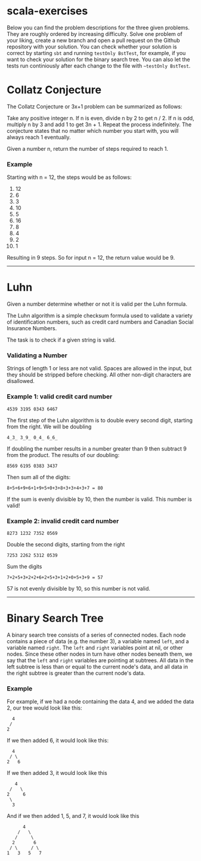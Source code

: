 # scala-exercises

Below you can find the problem descriptions for the three given problems. They are roughly ordered by increasing difficulty. Solve one problem of your liking, create a new branch and open a pull request on the Github repository with your solution. You can check whether your solution is correct by starting `sbt` and running `testOnly BstTest`, for example, if you want to check your solution for the binary search tree. You can also let the tests run continiously after each change to the file with `~testOnly BstTest`.

# Collatz Conjecture

The Collatz Conjecture or 3x+1 problem can be summarized as follows:

Take any positive integer n. If n is even, divide n by 2 to get n / 2. If n is odd, multiply n by 3 and add 1 to get 3n + 1. Repeat the process indefinitely. The conjecture states that no matter which number you start with, you will always reach 1 eventually.

Given a number n, return the number of steps required to reach 1.

### Example

Starting with n = 12, the steps would be as follows:

1. 12
2. 6
3. 3
4. 10
5. 5
6. 16
7. 8
8. 4
9. 2
10. 1

Resulting in 9 steps. So for input n = 12, the return value would be 9.

---

# Luhn 

Given a number determine whether or not it is valid per the Luhn formula.

The Luhn algorithm is a simple checksum formula used to validate a variety of identification numbers, such as credit card numbers and Canadian Social Insurance Numbers.

The task is to check if a given string is valid.

### Validating a Number

Strings of length 1 or less are not valid. Spaces are allowed in the input, but they should be stripped before checking. All other non-digit characters are disallowed.

### Example 1: valid credit card number

`4539 3195 0343 6467`

The first step of the Luhn algorithm is to double every second digit, starting from the right. We will be doubling

`4_3_ 3_9_ 0_4_ 6_6_`

If doubling the number results in a number greater than 9 then subtract 9 from the product. The results of our doubling:

`8569 6195 0383 3437`

Then sum all of the digits:

`8+5+6+9+6+1+9+5+0+3+8+3+3+4+3+7 = 80`

If the sum is evenly divisible by 10, then the number is valid. This number is valid!

### Example 2: invalid credit card number


`8273 1232 7352 0569`

Double the second digits, starting from the right

`7253 2262 5312 0539`

Sum the digits

`7+2+5+3+2+2+6+2+5+3+1+2+0+5+3+9 = 57`

57 is not evenly divisible by 10, so this number is not valid.

---

# Binary Search Tree

A binary search tree consists of a series of connected nodes. Each node contains a piece of data (e.g. the number 3), a variable named `left`, and a variable named `right`. The `left` and `right` variables point at nil, or other nodes. Since these other nodes in turn have other nodes beneath them, we say that the `left` and `right` variables are pointing at subtrees. All data in the left subtree is less than or equal to the current node's data, and all data in the right subtree is greater than the current node's data.

### Example

For example, if we had a node containing the data 4, and we added the data 2, our tree would look like this:

```
  4
 /
2
```

If we then added 6, it would look like this:

```
  4
 / \
2   6
```

If we then added 3, it would look like this

```
   4
 /   \
2     6
 \
  3
```

And if we then added 1, 5, and 7, it would look like this

```
      4
    /   \
   /     \
  2       6
 / \     / \
1   3   5   7
```
